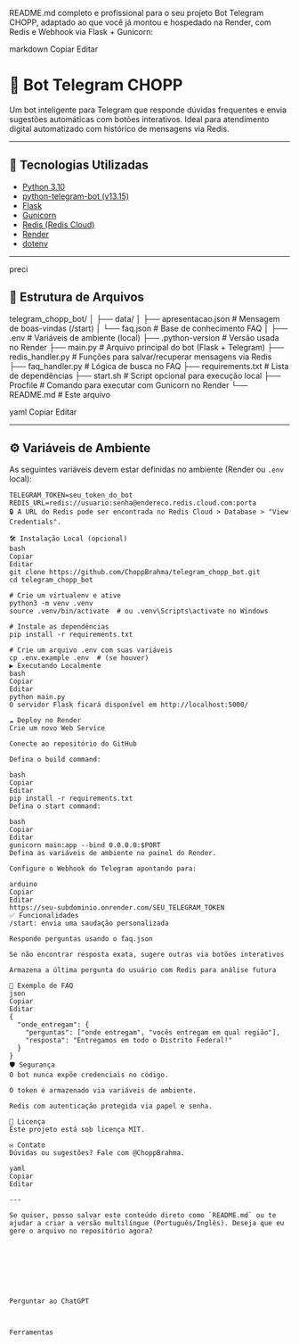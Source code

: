README.md completo e profissional para o seu projeto Bot Telegram CHOPP, adaptado ao que você já montou e hospedado na Render, com Redis e Webhook via Flask + Gunicorn:

markdown
Copiar
Editar
# 🤖 Bot Telegram CHOPP

Um bot inteligente para Telegram que responde dúvidas frequentes e envia sugestões automáticas com botões interativos. Ideal para atendimento digital automatizado com histórico de mensagens via Redis.

---

## 🚀 Tecnologias Utilizadas

- [Python 3.10](https://www.python.org/)
- [python-telegram-bot (v13.15)](https://github.com/python-telegram-bot/python-telegram-bot)
- [Flask](https://flask.palletsprojects.com/)
- [Gunicorn](https://gunicorn.org/)
- [Redis (Redis Cloud)](https://redis.com/redis-enterprise-cloud/overview/)
- [Render](https://render.com/)
- [dotenv](https://pypi.org/project/python-dotenv/)

---
preci
## 📁 Estrutura de Arquivos

telegram_chopp_bot/
│
├── data/
│ ├── apresentacao.json # Mensagem de boas-vindas (/start)
│ └── faq.json # Base de conhecimento FAQ
│
├── .env # Variáveis de ambiente (local)
├── .python-version # Versão usada no Render
├── main.py # Arquivo principal do bot (Flask + Telegram)
├── redis_handler.py # Funções para salvar/recuperar mensagens via Redis
├── faq_handler.py # Lógica de busca no FAQ
├── requirements.txt # Lista de dependências
├── start.sh # Script opcional para execução local
├── Procfile # Comando para executar com Gunicorn no Render
└── README.md # Este arquivo

yaml
Copiar
Editar

---

## ⚙️ Variáveis de Ambiente

As seguintes variáveis devem estar definidas no ambiente (Render ou `.env` local):

```env
TELEGRAM_TOKEN=seu_token_do_bot
REDIS_URL=redis://usuario:senha@endereco.redis.cloud.com:porta
🔒 A URL do Redis pode ser encontrada no Redis Cloud > Database > "View Credentials".

🛠️ Instalação Local (opcional)
bash
Copiar
Editar
git clone https://github.com/ChoppBrahma/telegram_chopp_bot.git
cd telegram_chopp_bot

# Crie um virtualenv e ative
python3 -m venv .venv
source .venv/bin/activate  # ou .venv\Scripts\activate no Windows

# Instale as dependências
pip install -r requirements.txt

# Crie um arquivo .env com suas variáveis
cp .env.example .env  # (se houver)
▶️ Executando Localmente
bash
Copiar
Editar
python main.py
O servidor Flask ficará disponível em http://localhost:5000/

☁️ Deploy no Render
Crie um novo Web Service

Conecte ao repositório do GitHub

Defina o build command:

bash
Copiar
Editar
pip install -r requirements.txt
Defina o start command:

bash
Copiar
Editar
gunicorn main:app --bind 0.0.0.0:$PORT
Defina as variáveis de ambiente no painel do Render.

Configure o Webhook do Telegram apontando para:

arduino
Copiar
Editar
https://seu-subdominio.onrender.com/SEU_TELEGRAM_TOKEN
✅ Funcionalidades
/start: envia uma saudação personalizada

Responde perguntas usando o faq.json

Se não encontrar resposta exata, sugere outras via botões interativos

Armazena a última pergunta do usuário com Redis para análise futura

🧠 Exemplo de FAQ
json
Copiar
Editar
{
  "onde_entregam": {
    "perguntas": ["onde entregam", "vocês entregam em qual região"],
    "resposta": "Entregamos em todo o Distrito Federal!"
  }
}
🛡️ Segurança
O bot nunca expõe credenciais no código.

O token é armazenado via variáveis de ambiente.

Redis com autenticação protegida via papel e senha.

📌 Licença
Este projeto está sob licença MIT.

✉️ Contato
Dúvidas ou sugestões? Fale com @ChoppBrahma.

yaml
Copiar
Editar

---

Se quiser, posso salvar este conteúdo direto como `README.md` ou te ajudar a criar a versão multilíngue (Português/Inglês). Deseja que eu gere o arquivo no repositório agora?








Perguntar ao ChatGPT



Ferramentas



